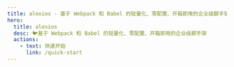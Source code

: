 ```yaml
---
title: alexios - 基于 Webpack 和 Babel 的轻量化、零配置、开箱即用的企业级脚手架
hero:
  title: alexios
  desc: 🐦基于 Webpack 和 Babel 的轻量化、零配置、开箱即用的企业级脚手架
  actions:
    - text: 快速开始
      link: /quick-start
---
```

